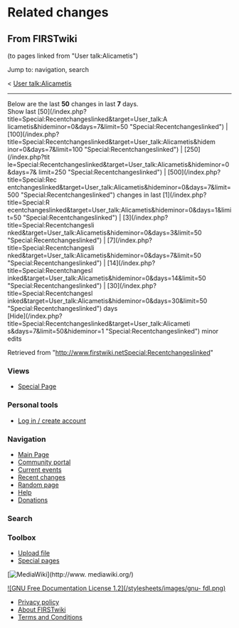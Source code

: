 # Related changes

## From FIRSTwiki

(to pages linked from "User talk:Alicametis")

Jump to: navigation, search

< [User talk:Alicametis](/index.php?title=User_talk:Alicametis&redirect=no "User talk:Alicametis")

--------------------------------------------------------------------------------

Below are the last **50** changes in last **7** days.<br>
Show last [50](/index.php?title=Special:Recentchangeslinked&target=User_talk:A
licametis&hideminor=0&days=7&limit=50 "Special:Recentchangeslinked") | [100](/index.php?title=Special:Recentchangeslinked&target=User_talk:Alicametis&hidem
inor=0&days=7&limit=100 "Special:Recentchangeslinked") | [250](/index.php?tit
le=Special:Recentchangeslinked&target=User_talk:Alicametis&hideminor=0&days=7&
limit=250 "Special:Recentchangeslinked") | [500](/index.php?title=Special:Rec
entchangeslinked&target=User_talk:Alicametis&hideminor=0&days=7&limit=500 "Special:Recentchangeslinked") changes in last [1](/index.php?title=Special:R
ecentchangeslinked&target=User_talk:Alicametis&hideminor=0&days=1&limit=50 "Special:Recentchangeslinked") | [3](/index.php?title=Special:Recentchangesli
nked&target=User_talk:Alicametis&hideminor=0&days=3&limit=50 "Special:Recentchangeslinked") | [7](/index.php?title=Special:Recentchangesli
nked&target=User_talk:Alicametis&hideminor=0&days=7&limit=50 "Special:Recentchangeslinked") | [14](/index.php?title=Special:Recentchangesl
inked&target=User_talk:Alicametis&hideminor=0&days=14&limit=50 "Special:Recentchangeslinked") | [30](/index.php?title=Special:Recentchangesl
inked&target=User_talk:Alicametis&hideminor=0&days=30&limit=50 "Special:Recentchangeslinked") days<br>
[Hide](/index.php?title=Special:Recentchangeslinked&target=User_talk:Alicameti
s&days=7&limit=50&hideminor=1 "Special:Recentchangeslinked") minor edits

Retrieved from "<http://www.firstwiki.netSpecial:Recentchangeslinked>"

### Views

- [Special Page](Special:Recentchangeslinked/User_talk:Alicametis)

### Personal tools

- [Log in / create account](/index.php?title=Special:Userlogin&returnto=Special:Recentchangeslinked)

[](Main_Page "Main Page")

### Navigation

- [Main Page](Main_Page)
- [Community portal](FIRSTwiki:Community_portal)
- [Current events](Current_events)
- [Recent changes](Special:Recentchanges)
- [Random page](Special:Random)
- [Help](FIRSTwiki:Help)
- [Donations](FIRSTwiki:Site_support)

### Search

### Toolbox

- [Upload file](Special:Upload)
- [Special pages](Special:Specialpages)

[![MediaWiki](/skins/common/images/poweredby_mediawiki_88x31.png)](http://www.
mediawiki.org/)

[![GNU Free Documentation License 1.2](/stylesheets/images/gnu-
fdl.png)](http://www.gnu.org/copyleft/fdl.html)

- [Privacy policy](FIRSTwiki:Privacy_policy "FIRSTwiki:Privacy policy")
- [About FIRSTwiki](FIRSTwiki:About "FIRSTwiki:About")
- [Terms and Conditions](FIRSTwiki:Terms_and_conditions "FIRSTwiki:Terms and conditions")
